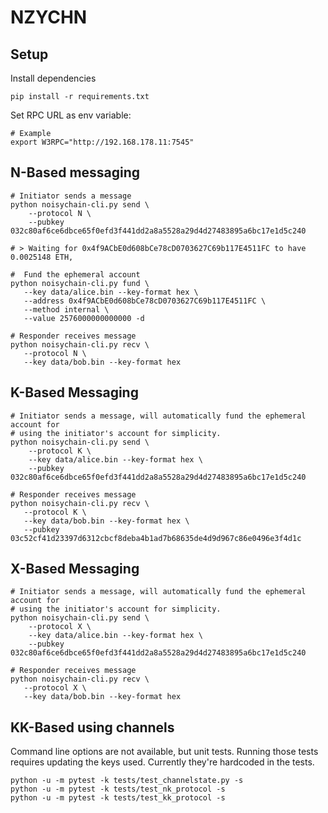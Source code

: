 # NZYCHN

## Setup

Install dependencies

```
pip install -r requirements.txt
```

Set RPC URL as env variable:

```
# Example
export W3RPC="http://192.168.178.11:7545"
```

## N-Based messaging

```
# Initiator sends a message
python noisychain-cli.py send \
    --protocol N \
    --pubkey 032c80af6ce6dbce65f0efd3f441dd2a8a5528a29d4d27483895a6bc17e1d5c240

# > Waiting for 0x4f9ACbE0d608bCe78cD0703627C69b117E4511FC to have 0.0025148 ETH,

#  Fund the ephemeral account
python noisychain-cli.py fund \
   --key data/alice.bin --key-format hex \
   --address 0x4f9ACbE0d608bCe78cD0703627C69b117E4511FC \
   --method internal \
   --value 2576000000000000 -d

# Responder receives message
python noisychain-cli.py recv \
   --protocol N \
   --key data/bob.bin --key-format hex
```

## K-Based Messaging

```
# Initiator sends a message, will automatically fund the ephemeral account for
# using the initiator's account for simplicity.
python noisychain-cli.py send \
    --protocol K \
    --key data/alice.bin --key-format hex \
    --pubkey 032c80af6ce6dbce65f0efd3f441dd2a8a5528a29d4d27483895a6bc17e1d5c240

# Responder receives message
python noisychain-cli.py recv \
   --protocol K \
   --key data/bob.bin --key-format hex \
   --pubkey 03c52cf41d23397d6312cbcf8deba4b1ad7b68635de4d9d967c86e0496e3f4d1c
```

## X-Based Messaging

```
# Initiator sends a message, will automatically fund the ephemeral account for
# using the initiator's account for simplicity.
python noisychain-cli.py send \
    --protocol X \
    --key data/alice.bin --key-format hex \
    --pubkey 032c80af6ce6dbce65f0efd3f441dd2a8a5528a29d4d27483895a6bc17e1d5c240

# Responder receives message
python noisychain-cli.py recv \
   --protocol X \
   --key data/bob.bin --key-format hex
```

## KK-Based using channels

Command line options are not available, but unit tests. Running those tests
requires updating the keys used. Currently they're hardcoded in the tests.

```
python -u -m pytest -k tests/test_channelstate.py -s
python -u -m pytest -k tests/test_nk_protocol -s
python -u -m pytest -k tests/test_kk_protocol -s
```

